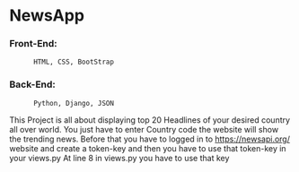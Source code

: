 # NewsApp
### Front-End:
          HTML, CSS, BootStrap
### Back-End:
          Python, Django, JSON

This Project is all about displaying top 20 Headlines of your desired country all over world.
You just have to enter Country code the website will show the trending news.
Before that you have to logged in to https://newsapi.org/ website and create a token-key and then you have to use that token-key in your views.py
At line 8 in views.py you have to use that key 
